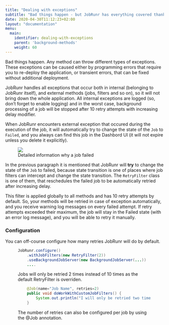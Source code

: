 ```yaml
---
title: "Dealing with exceptions"
subtitle: "Bad things happen - but JobRunr has everything covered thanks to the RetryFilter!"
date: 2020-04-30T11:12:23+02:00
layout: "documentation"
menu: 
  main: 
    identifier: dealing-with-exceptions
    parent: 'background-methods'
    weight: 60
---
```

Bad things happen. Any method can throw different types of exceptions. These exceptions can be caused either by programming errors that require you to re-deploy the application, or transient errors, that can be fixed without additional deployment.

JobRunr handles all exceptions that occur both in internal (belonging to JobRunr itself), and external methods (jobs, filters and so on), so it will not bring down the whole application. All internal exceptions are logged (so, don’t forget to enable logging) and in the worst case, background processing of a job will be stopped after 10 retry attempts with increasing delay modifier.

When JobRunr encounters external exception that occured during the execution of the job, it will automatically try to change the state of the `Job` to `Failed`, and you always can find this job in the Dashbord UI (it will not expire unless you delete it explicitly).


<figure>
<img src="/documentation/failed-job.webp" class="kg-image">
<figcaption>Detailed information why a job failed</figcaption>
</figure>

In the previous paragraph it is mentioned that JobRunr will __try__ to change the state of the `Job` to failed, because state transition is one of places where job filters can intercept and change the state transition. The `RetryFilter` class is one of them, that reschedules the failed job to be automatically retried after increasing delay.

This filter is applied globally to all methods and has 10 retry attempts by default. So, your methods will be retried in case of exception automatically, and you receive warning log messages on every failed attempt. If retry attempts exceeded their maximum, the job will stay in the Failed state (with an error log message), and you will be able to retry it manually.

### Configuration
You can off-course configure how many retries JobRunr will do by default.

<figure>

```java
JobRunr.configure()
    .withJobFilters(new RetryFilter(2))
    .useBackgroundJobServer(new BackgroundJobServer(...))
    ....
```
<figcaption>Jobs will only be retried 2 times instead of 10 times as the default RetryFilter is overriden.</figcaption>
</figure>

<figure>

```java
    @Job(name="Job Name", retries=2)
    public void doWorkWithCustomJobFilters() {
        System.out.println("I will only be retried two times ");
    }
```
<figcaption>The number of retries can also be configured per job by using the @Job annotation.</figcaption>
</figure>